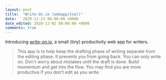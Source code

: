```yaml
---
layout: post
title:  "Write-On.io (webapp/tool)"
date:   2020-11-23 00:00:00 +0000
date_edited: 2020-12-02 00:00:00 +0000
comments: true
---
```


Introducing [write-on.io](https://write-on.io/), a small (tiny) productivity web app for writers. 


> This app is to help keep the drafting phase of writing separate from the editing phase.
> It prevents you from going back. You can only write on.
> Don't worry about mistakes until the draft is done. Build momentum and get into the flow. You may find you are more productive if you don't edit as you write. 

